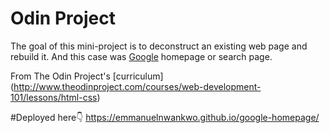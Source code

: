 # Odin Project
The goal of this mini-project is to deconstruct an existing web page and rebuild it. And this case was <a href="https://www.google.com/">Google</a> homepage or search page.

From The Odin Project's [curriculum] (http://www.theodinproject.com/courses/web-development-101/lessons/html-css)

#Deployed here👇
https://emmanuelnwankwo.github.io/google-homepage/
